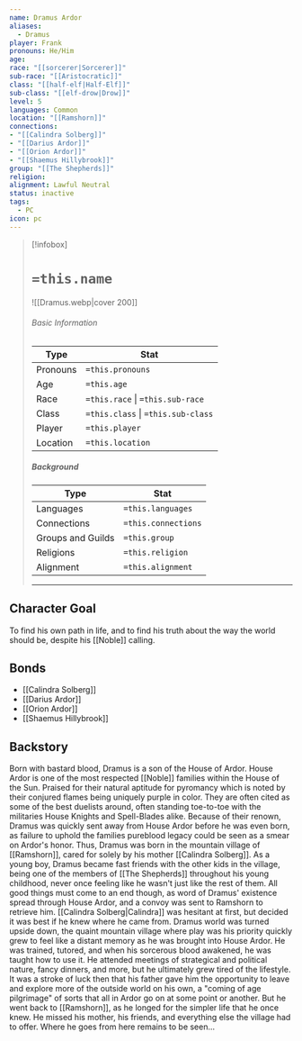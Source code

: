 ```yaml
---
name: Dramus Ardor
aliases:
  - Dramus
player: Frank
pronouns: He/Him
age: 
race: "[[sorcerer|Sorcerer]]"
sub-race: "[[Aristocratic]]"
class: "[[half-elf|Half-Elf]]"
sub-class: "[[elf-drow|Drow]]"
level: 5
languages: Common
location: "[[Ramshorn]]"
connections: 
- "[[Calindra Solberg]]"
- "[[Darius Ardor]]"
- "[[Orion Ardor]]"
- "[[Shaemus Hillybrook]]"
group: "[[The Shepherds]]"
religion: 
alignment: Lawful Neutral 
status: inactive
tags:
  - PC
icon: pc
---
```

> [!infobox]
> # `=this.name` 
> ![[Dramus.webp|cover 200]]
> ###### Basic Information
> | Type | Stat |
> | ---- | ---- |
> | Pronouns | `=this.pronouns` |
> | Age | `=this.age` |
> |  Race | `=this.race` \| `=this.sub-race`|
> |  Class    | `=this.class` \| `=this.sub-class`   |
> | Player | `=this.player` |
> | Location | `=this.location` |
>
> ##### Background
> | Type | Stat |
> | ---- | ---- |
> |  Languages | `=this.languages` |
> | Connections| `=this.connections` |
> | Groups and Guilds | `=this.group` |
> | Religions | `=this.religion` |
> | Alignment| `=this.alignment` |
> ---

## Character Goal

To find his own path in life, and to find his truth about the way the world should be, despite his [[Noble]] calling.

## Bonds

- [[Calindra Solberg]]
- [[Darius Ardor]]
- [[Orion Ardor]]  
- [[Shaemus Hillybrook]]

## Backstory

Born with bastard blood, Dramus is a son of the House of Ardor. House Ardor is one of the most respected [[Noble]] families within the House of the Sun. Praised for their natural aptitude for pyromancy which is noted by their conjured flames being uniquely purple in color. They are often cited as some of the best duelists around, often standing toe-to-toe with the militaries House Knights and Spell-Blades alike. Because of their renown, Dramus was quickly sent away from House Ardor before he was even born, as failure to uphold the families pureblood legacy could be seen as a smear on Ardor's honor. Thus, Dramus was born in the mountain village of [[Ramshorn]], cared for solely by his mother [[Calindra Solberg]]. As a young boy, Dramus became fast friends with the other kids in the village, being one of the members of [[The Shepherds]] throughout his young childhood, never once feeling like he wasn't just like the rest of them.   All good things must come to an end though, as word of Dramus' existence spread through House Ardor, and a convoy was sent to Ramshorn to retrieve him. [[Calindra Solberg|Calindra]] was hesitant at first, but decided it was best if he knew where he came from. Dramus world was turned upside down, the quaint mountain village where play was his priority quickly grew to feel like a distant memory as he was brought into House Ardor. He was trained, tutored, and when his sorcerous blood awakened, he was taught how to use it. He attended meetings of strategical and political nature, fancy dinners, and more, but he ultimately grew tired of the lifestyle. It was a stroke of luck then that his father gave him the opportunity to leave and explore more of the outside world on his own, a "coming of age pilgrimage" of sorts that all in Ardor go on at some point or another.  But he went back to [[Ramshorn]], as he longed for the simpler life that he once knew. He missed his mother, his friends, and everything else the village had to offer. Where he goes from here remains to be seen...